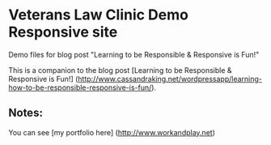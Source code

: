 Veterans Law Clinic Demo Responsive site
=========================

Demo files for blog post "Learning to be Responsible &amp; Responsive is Fun!"


This is a companion to the blog post [Learning to be Responsible &amp; Responsive is Fun!] (http://www.cassandraking.net/wordpressapp/learning-how-to-be-responsible-responsive-is-fun/). 


Notes:
--------------------
You can see [my portfolio here] (http://www.workandplay.net)
